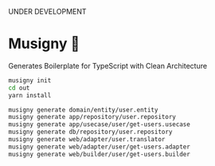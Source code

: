 UNDER DEVELOPMENT

# Musigny :wine_glass:

Generates Boilerplate for TypeScript with Clean Architecture

``` bash
musigny init
cd out
yarn install

musigny generate domain/entity/user.entity
musigny generate app/repository/user.repository
musigny generate app/usecase/user/get-users.usecase
musigny generate db/repository/user.repository
musigny generate web/adapter/user.translator
musigny generate web/adapter/user/get-users.adapter
musigny generate web/builder/user/get-users.builder
```
